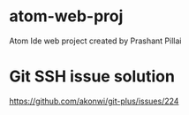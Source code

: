 # atom-web-proj
Atom Ide web project created by Prashant Pillai

# Git SSH issue solution
https://github.com/akonwi/git-plus/issues/224
